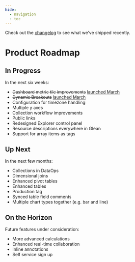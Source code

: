 ```yaml
---
hide:
  - navigation
  - toc
---
```


Check out the [changelog](../../changelog/) to see what we've shipped recently.

# Product Roadmap

## In Progress

In the next six weeks:

- <del>Dashboard metric tile improvements</del> <ins>[launched March](../changelog/2023_03_31.md#metric-tiles)</ins>
- <del>Dynamic Breakouts</del> <ins>[launched March](../changelog/2023_03_31.md#dynamic-breakouts)</ins>
- Configuration for timezone handling
- Multiple y axes
- Collection workflow improvements
- Public links
- Redesigned Explorer control panel
- Resource descriptions everywhere in Glean
- Support for array items as tags

## Up Next

In the next few months:

- Collections in DataOps
- Dimensional joins
- Enhanced pivot tables
- Enhanced tables
- Production tag
- Synced table field comments
- Multiple chart types together (e.g. bar and line)

## On the Horizon

Future features under consideration:

- More advanced calculations
- Enhanced real-time collaboration
- Inline annotations
- Self service sign up
